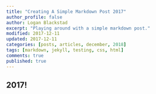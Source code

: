 ```yaml
---
title: "Creating A Simple Markdown Post 2017"
author_profile: false
author: Logan Blackstad
excerpt: "Playing around with a simple markdown post."
modified: 2017-12-11
updated: 2017-12-11
categories: [posts, articles, december, 2018]
tags: [markdown, jekyll, testing, css, html]
comments: true
published: true
---
```


## 2017!

